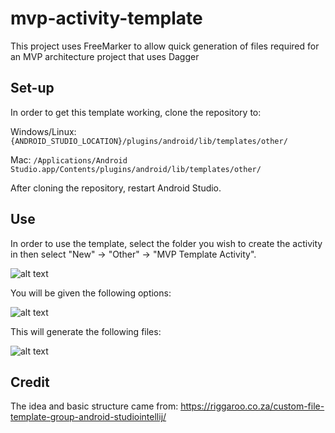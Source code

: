 # mvp-activity-template
This project uses FreeMarker to allow quick generation of files required for an MVP architecture project that uses Dagger


## Set-up

In order to get this template working, clone the repository to:

Windows/Linux: ```{ANDROID_STUDIO_LOCATION}/plugins/android/lib/templates/other/```

Mac: ```/Applications/Android Studio.app/Contents/plugins/android/lib/templates/other/```

After cloning the repository, restart Android Studio.

## Use

In order to use the template, select the folder you wish to create the activity in then select "New" -> "Other" -> "MVP Template Activity".

![alt text](https://i.imgur.com/ebq4BAQ.png "New MVP Template")

You will be given the following options:

![alt text](https://i.imgur.com/6N764ON.png "MVP Template Options")

This will generate the following files:

![alt text](https://i.imgur.com/6VxOMRU.png "MVP Template Generated Files")

## Credit

The idea and basic structure came from: https://riggaroo.co.za/custom-file-template-group-android-studiointellij/
